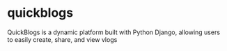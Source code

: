 # quickblogs
QuickBlogs is a dynamic platform built with Python Django, allowing users to easily create, share, and view vlogs
